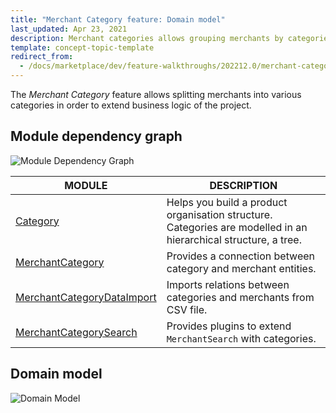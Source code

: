 ```yaml
---
title: "Merchant Category feature: Domain model"
last_updated: Apr 23, 2021
description: Merchant categories allows grouping merchants by categories.
template: concept-topic-template
redirect_from:
  - /docs/marketplace/dev/feature-walkthroughs/202212.0/merchant-category-feature-walkthrough.html
---
```


The *Merchant Category* feature allows splitting merchants into various categories in order to extend business logic of the project.

## Module dependency graph

![Module Dependency Graph](https://confluence-connect.gliffy.net/embed/image/19aac040-a607-4a20-8edf-a81473e293e9.png?utm_medium=live&utm_source=custom)

| MODULE     | DESCRIPTION |
|---|---|
| [Category](https://github.com/spryker/category) | Helps you build a product organisation structure. Categories are modelled in an hierarchical structure, a tree.  |
| [MerchantCategory](https://github.com/spryker/merchant-category) | Provides a connection between category and merchant entities. |
| [MerchantCategoryDataImport](https://github.com/spryker/merchant-category-data-import) | Imports relations between categories and merchants from CSV file. |
| [MerchantCategorySearch](https://github.com/spryker/merchant-category-search) | Provides plugins to extend `MerchantSearch` with categories. |

## Domain model

![Domain Model](https://confluence-connect.gliffy.net/embed/image/2f9ddeb3-aefe-4511-b1d0-7936a7935c6a.png?utm_medium=live&utm_source=custom)
